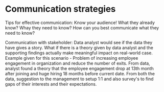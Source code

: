 # Communication strategies

Tips for effective communication:
    Know your audience!
    What they already know?
    Whay they need to know?
    How can you best communicate what they need to know?

Communication with stakeholder:
    Data analyst would see if the data they have gives a story.
    What if there is a theory given by data analyst and the supporting findings actually make meaningful impact on real-world case.
    Example given for this scenario - Problem of increasing employee engagement in organization and reduce the number of exits.
    From data, analyst found a theory that the employee engagement drop at 13th month after joining and huge hiring 18 months before current date. From both the data, suggestion to the management to setup 1:1 and also survey's to find gaps of their interests and their expectations.

